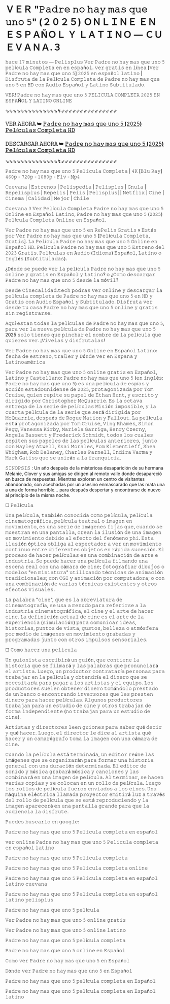 # ＶＥＲ "𝙿𝚊𝚍𝚛𝚎 𝚗𝚘 𝚑𝚊𝚢 𝚖𝚊𝚜 𝚚𝚞𝚎 𝚞𝚗𝚘 𝟻" (２０２５) ＯＮＬＩＮＥ ＥＮ ＥＳＰＡÑＯＬ Ｙ ＬＡＴＩＮＯ — ＣＵＥＶＡＮＡ.３

𝚑𝚊𝚌𝚎 𝟷𝟽 𝚖𝚒𝚗𝚞𝚝𝚘𝚜 — 𝙿𝚎𝚕𝚒𝚜𝚙𝚕𝚞𝚜 𝚅𝚎𝚛 𝙿𝚊𝚍𝚛𝚎 𝚗𝚘 𝚑𝚊𝚢 𝚖𝚊𝚜 𝚚𝚞𝚎 𝚞𝚗𝚘 𝟻 𝚙𝚎𝚕í𝚌𝚞𝚕𝚊 𝙲𝚘𝚖𝚙𝚕𝚎𝚝𝚊 𝚎𝚗 𝚎𝚗 𝚎𝚜𝚙𝚊ñ𝚘𝚕. 𝚟𝚎𝚛 𝚐𝚛𝚊𝚝𝚒𝚜 𝚎𝚗 𝚕í𝚗𝚎𝚊 [𝚅𝚎𝚛 𝙿𝚊𝚍𝚛𝚎 𝚗𝚘 𝚑𝚊𝚢 𝚖𝚊𝚜 𝚚𝚞𝚎 𝚞𝚗𝚘 𝟻] 𝟸𝟶𝟸𝟻 𝚎𝚗 𝚎𝚜𝚙𝚊ñ𝚘𝚕 𝚕𝚊𝚝𝚒𝚗𝚘 | 𝙳𝚒𝚜𝚏𝚛𝚞𝚝𝚊 𝚍𝚎 𝚕𝚊 𝙿𝚎𝚕í𝚌𝚞𝚕𝚊 𝙲𝚘𝚖𝚙𝚕𝚎𝚝𝚊 𝚍𝚎 𝙿𝚊𝚍𝚛𝚎 𝚗𝚘 𝚑𝚊𝚢 𝚖𝚊𝚜 𝚚𝚞𝚎 𝚞𝚗𝚘 𝟻 𝚎𝚗 𝙷𝙳 𝚌𝚘𝚗 𝙰𝚞𝚍𝚒𝚘 𝙴𝚜𝚙𝚊ñ𝚘𝚕 𝚢 𝙻𝚊𝚝𝚒𝚗𝚘 𝚂𝚞𝚋𝚝𝚒𝚝𝚞𝚕𝚊𝚍𝚘.

𝚅𝙴𝚁! 𝙿𝚊𝚍𝚛𝚎 𝚗𝚘 𝚑𝚊𝚢 𝚖𝚊𝚜 𝚚𝚞𝚎 𝚞𝚗𝚘 𝟻 𝙿𝙴𝙻𝙸𝙲𝚄𝙻𝙰 𝙲𝙾𝙼𝙿𝙻𝙴𝚃𝙰 𝟸𝟶𝟸𝟻 𝙴𝙽 𝙴𝚂𝙿𝙰Ñ𝙾𝙻 𝚈 𝙻𝙰𝚃𝙸𝙽𝙾 𝙾𝙽𝙻𝙸𝙽𝙴

⇘⇘⇘⇘⇘⇘⇘⇘⇘⇘⇘⇘⇘⇘↯⇙⇙⇙⇙⇙⇙⇙⇙⇙⇙⇙⇙⇙⇙⇙

### 𝚅𝙴𝚁 𝙰𝙷𝙾𝚁𝙰 ➥ [𝙿𝚊𝚍𝚛𝚎 𝚗𝚘 𝚑𝚊𝚢 𝚖𝚊𝚜 𝚚𝚞𝚎 𝚞𝚗𝚘 𝟻 (𝟸𝟶𝟸𝟻) 𝙿𝚎𝚕í𝚌𝚞𝚕𝚊𝚜 𝙲𝚘𝚖𝚙𝚕𝚎𝚝𝚊 𝙷𝙳](https://tinyurl.com/yhd7v8ee)

### 𝙳𝙴𝚂𝙲𝙰𝚁𝙶𝙰𝚁 𝙰𝙷𝙾𝚁𝙰 ➥ [𝙿𝚊𝚍𝚛𝚎 𝚗𝚘 𝚑𝚊𝚢 𝚖𝚊𝚜 𝚚𝚞𝚎 𝚞𝚗𝚘 𝟻 (𝟸𝟶𝟸𝟻) 𝙿𝚎𝚕í𝚌𝚞𝚕𝚊𝚜 𝙲𝚘𝚖𝚙𝚕𝚎𝚝𝚊 𝙷𝙳](https://tinyurl.com/yhd7v8ee)

⇘⇘⇘⇘⇘⇘⇘⇘⇘⇘⇘⇘⇘⇘↯⇙⇙⇙⇙⇙⇙⇙⇙⇙⇙⇙⇙⇙⇙⇙

𝙿𝚊𝚍𝚛𝚎 𝚗𝚘 𝚑𝚊𝚢 𝚖𝚊𝚜 𝚚𝚞𝚎 𝚞𝚗𝚘 𝟻 𝙿𝚎𝚕𝚒𝚌𝚞𝚕𝚊 𝙲𝚘𝚖𝚙𝚕𝚎𝚝𝚊 | 𝟺𝙺 [𝙱𝚕𝚞 𝚁𝚊𝚢] 𝟺𝟼𝟶𝚙 - 𝟽𝟸𝟶𝚙 - 𝟷𝟶𝟾𝟶𝚙 - 𝙵𝚕𝚟 - 𝙼𝚙𝟺

𝙲𝚞𝚎𝚟𝚊𝚗𝚊 | 𝙴𝚜𝚝𝚛𝚎𝚗𝚘𝚜 | 𝙿𝚎𝚕𝚒𝚜𝚙𝚎𝚍𝚒𝚊 | 𝙿𝚎𝚕𝚒𝚜𝚙𝚕𝚞𝚜 | 𝙶𝚗𝚞𝚕𝚊 | 𝚁𝚎𝚙𝚎𝚕𝚒𝚜𝚙𝚕𝚞𝚜 | 𝚁𝚎𝚙𝚎𝚕𝚒𝚜 | 𝙿𝚎𝚕𝚒𝚜 | 𝙿𝚎𝚕𝚒𝚜𝚙𝚕𝚞𝚜| | 𝙽𝚎𝚝𝚏𝚕𝚒𝚡 | 𝙲𝚒𝚗𝚎 | 𝙲𝚒𝚗𝚎𝚖𝚊 | 𝙲𝚊𝚕𝚒𝚍𝚊𝚍 | 𝙼𝚎𝚓𝚘𝚛 | 𝙲𝚑𝚒𝚕𝚎

𝙲𝚞𝚎𝚟𝚊𝚗𝚊 𝟹 𝚅𝚎𝚛 𝙿𝚎𝚕í𝚌𝚞𝚕𝚊 𝙲𝚘𝚖𝚙𝚕𝚎𝚝𝚊 𝙿𝚊𝚍𝚛𝚎 𝚗𝚘 𝚑𝚊𝚢 𝚖𝚊𝚜 𝚚𝚞𝚎 𝚞𝚗𝚘 𝟻 𝙾𝚗𝚕𝚒𝚗𝚎 𝚎𝚗 𝙴𝚜𝚙𝚊ñ𝚘𝚕 𝙻𝚊𝚝𝚒𝚗𝚘, 𝙿𝚊𝚍𝚛𝚎 𝚗𝚘 𝚑𝚊𝚢 𝚖𝚊𝚜 𝚚𝚞𝚎 𝚞𝚗𝚘 𝟻 (𝟸𝟶𝟸𝟻) 𝙿𝚎𝚕í𝚌𝚞𝚕𝚊 𝙲𝚘𝚖𝚙𝚕𝚎𝚝𝚊 𝙾𝚗𝚕𝚒𝚗𝚎 𝚎𝚗 𝙴𝚜𝚙𝚊ñ𝚘𝚕.

𝚅𝚎𝚛 𝙿𝚊𝚍𝚛𝚎 𝚗𝚘 𝚑𝚊𝚢 𝚖𝚊𝚜 𝚚𝚞𝚎 𝚞𝚗𝚘 𝟻 𝚎𝚗 𝚁𝚎𝙿𝚎𝚕𝚒𝚜 𝙶𝚛𝚊𝚝𝚒𝚜 » 𝙴𝚜𝚝á𝚜 𝚙𝚘𝚛 𝚅𝚎𝚛 𝙿𝚊𝚍𝚛𝚎 𝚗𝚘 𝚑𝚊𝚢 𝚖𝚊𝚜 𝚚𝚞𝚎 𝚞𝚗𝚘 𝟻 [𝙿𝚎𝚕í𝚌𝚞𝚕𝚊 𝙲𝚘𝚖𝚙𝚕𝚎𝚝𝚊, 𝙶𝚛𝚊𝚝𝚒𝚜]. 𝙻𝚊 𝙿𝚎𝚕í𝚌𝚞𝚕𝚊 𝙿𝚊𝚍𝚛𝚎 𝚗𝚘 𝚑𝚊𝚢 𝚖𝚊𝚜 𝚚𝚞𝚎 𝚞𝚗𝚘 𝟻 𝙾𝚗𝚕𝚒𝚗𝚎 𝚎𝚗 𝙴𝚜𝚙𝚊ñ𝚘𝚕 𝙷𝙳. 𝙿𝚎𝚕í𝚌𝚞𝚕𝚊 𝙿𝚊𝚍𝚛𝚎 𝚗𝚘 𝚑𝚊𝚢 𝚖𝚊𝚜 𝚚𝚞𝚎 𝚞𝚗𝚘 𝟻 𝙴𝚜𝚝𝚛𝚎𝚗𝚘 𝚍𝚎𝚕 𝟸𝟶𝟸𝟹 𝙶𝚛𝚊𝚝𝚒𝚜. 𝙿𝚎𝚕í𝚌𝚞𝚕𝚊𝚜 𝚎𝚗 𝙰𝚞𝚍𝚒𝚘 (𝙸𝚍𝚒𝚘𝚖𝚊) 𝙴𝚜𝚙𝚊ñ𝚘𝚕, 𝙻𝚊𝚝𝚒𝚗𝚘 𝚘 𝙸𝚗𝚐𝚕é𝚜 (𝚂𝚞𝚋𝚝𝚒𝚝𝚞𝚕𝚊𝚍𝚊𝚜).

¿𝙳ó𝚗𝚍𝚎 𝚜𝚎 𝚙𝚞𝚎𝚍𝚎 𝚟𝚎𝚛 𝚕𝚊 𝚙𝚎𝚕í𝚌𝚞𝚕𝚊 𝙿𝚊𝚍𝚛𝚎 𝚗𝚘 𝚑𝚊𝚢 𝚖𝚊𝚜 𝚚𝚞𝚎 𝚞𝚗𝚘 𝟻 𝚘𝚗𝚕𝚒𝚗𝚎 𝚢 𝚐𝚛𝚊𝚝𝚒𝚜 𝚎𝚗 𝙴𝚜𝚙𝚊ñ𝚘𝚕 𝚢 𝙻𝚊𝚝𝚒𝚗𝚘? 𝚘 ¿𝙲𝚘𝚖𝚘 𝚍𝚎𝚜𝚌𝚊𝚛𝚐𝚊𝚛 𝙿𝚊𝚍𝚛𝚎 𝚗𝚘 𝚑𝚊𝚢 𝚖𝚊𝚜 𝚚𝚞𝚎 𝚞𝚗𝚘 𝟻 𝚍𝚎𝚜𝚍𝚎 𝚕𝚊 𝚖ó𝚟𝚒𝚕?

𝙳𝚎𝚜𝚍𝚎 𝙲𝚒𝚗𝚎𝚌𝚊𝚕𝚒𝚍𝚊𝚍.𝚝𝚎𝚌𝚑 𝚙𝚘𝚍𝚛𝚊𝚜 𝚟𝚎𝚛 𝚘𝚗𝚕𝚒𝚗𝚎 𝚢 𝚍𝚎𝚜𝚌𝚊𝚛𝚐𝚊𝚛 𝚕𝚊 𝚙𝚎𝚕í𝚌𝚞𝚕𝚊 𝚌𝚘𝚖𝚙𝚕𝚎𝚝𝚊 𝚍𝚎 𝙿𝚊𝚍𝚛𝚎 𝚗𝚘 𝚑𝚊𝚢 𝚖𝚊𝚜 𝚚𝚞𝚎 𝚞𝚗𝚘 𝟻 𝚎𝚗 𝙷𝙳 𝚢 𝙶𝚛𝚊𝚝𝚒𝚜 𝚌𝚘𝚗 𝙰𝚞𝚍𝚒𝚘 𝙴𝚜𝚙𝚊ñ𝚘𝚕 𝚢 𝚂𝚞𝚋𝚝𝚒𝚝𝚞𝚕𝚊𝚍𝚘. 𝙳𝚒𝚜𝚏𝚛𝚞𝚝𝚊 𝚟𝚎𝚛 𝚍𝚎𝚜𝚍𝚎 𝚝𝚞 𝚌𝚊𝚜𝚊 𝙿𝚊𝚍𝚛𝚎 𝚗𝚘 𝚑𝚊𝚢 𝚖𝚊𝚜 𝚚𝚞𝚎 𝚞𝚗𝚘 𝟻 𝚘𝚗𝚕𝚒𝚗𝚎 𝚢 𝚐𝚛𝚊𝚝𝚒𝚜 𝚜𝚒𝚗 𝚛𝚎𝚐𝚒𝚜𝚝𝚛𝚊𝚛𝚜𝚎.

𝙰𝚚𝚞í 𝚎𝚜𝚝𝚊𝚗 𝚝𝚘𝚍𝚊𝚜 𝚕𝚊 𝚙𝚎𝚕í𝚌𝚞𝚕𝚊𝚜 𝚍𝚎 𝙿𝚊𝚍𝚛𝚎 𝚗𝚘 𝚑𝚊𝚢 𝚖𝚊𝚜 𝚚𝚞𝚎 𝚞𝚗𝚘 𝟻, 𝚙𝚊𝚛𝚊 𝚟𝚎𝚛 𝚕𝚊 𝚗𝚞𝚎𝚟𝚊 𝚙𝚎𝚕í𝚌𝚞𝚕𝚊 𝚍𝚎 𝙿𝚊𝚍𝚛𝚎 𝚗𝚘 𝚑𝚊𝚢 𝚖𝚊𝚜 𝚚𝚞𝚎 𝚞𝚗𝚘 𝟻 2025 𝚜𝚘𝚕𝚘 𝚝𝚒𝚎𝚗𝚎𝚜 𝚚𝚞𝚎 𝚙𝚒𝚗𝚌𝚑𝚊𝚛 𝚎𝚕 𝚗𝚘𝚖𝚋𝚛𝚎 𝚍𝚎 𝚕𝚊 𝚙𝚎𝚕í𝚌𝚞𝚕𝚊 𝚚𝚞𝚎 𝚚𝚞𝚒𝚎𝚛𝚎𝚜 𝚟𝚎𝚛. ¡𝚅𝚒𝚟𝚎𝚕𝚊𝚜 𝚢 𝚍𝚒𝚜𝚏𝚛𝚞𝚝𝚊𝚕𝚊𝚜!

𝚅𝚎𝚛 𝙿𝚊𝚍𝚛𝚎 𝚗𝚘 𝚑𝚊𝚢 𝚖𝚊𝚜 𝚚𝚞𝚎 𝚞𝚗𝚘 𝟻 𝙾𝚗𝚕𝚒𝚗𝚎 𝚎𝚗 𝙴𝚜𝚙𝚊ñ𝚘𝚕 𝙻𝚊𝚝𝚒𝚗𝚘: 𝚏𝚎𝚌𝚑𝚊 𝚍𝚎 𝚎𝚜𝚝𝚛𝚎𝚗𝚘, 𝚝𝚛𝚊í𝚕𝚎𝚛 𝚢 𝙳ó𝚗𝚍𝚎 𝚟𝚎𝚛 𝚎𝚗 𝙴𝚜𝚙𝚊𝚗𝚊 𝚢 𝙻𝚊𝚝𝚒𝚗𝚘𝚊𝚖é𝚛𝚒𝚌𝚊

𝚅𝚎𝚛 𝙿𝚊𝚍𝚛𝚎 𝚗𝚘 𝚑𝚊𝚢 𝚖𝚊𝚜 𝚚𝚞𝚎 𝚞𝚗𝚘 𝟻 𝚘𝚗𝚕𝚒𝚗𝚎 𝚐𝚛𝚊𝚝𝚒𝚜 𝚎𝚗 𝙴𝚜𝚙𝚊ñ𝚘𝚕, 𝙻𝚊𝚝𝚒𝚗𝚘 𝚢 𝙲𝚊𝚜𝚝𝚎𝚕𝚕𝚊𝚗𝚘: 𝙿𝚊𝚍𝚛𝚎 𝚗𝚘 𝚑𝚊𝚢 𝚖𝚊𝚜 𝚚𝚞𝚎 𝚞𝚗𝚘 𝟻 (𝚎𝚗 𝚒𝚗𝚐𝚕é𝚜: 𝙿𝚊𝚍𝚛𝚎 𝚗𝚘 𝚑𝚊𝚢 𝚖𝚊𝚜 𝚚𝚞𝚎 𝚞𝚗𝚘 𝟻) 𝚎𝚜 𝚞𝚗𝚊 𝚙𝚎𝚕í𝚌𝚞𝚕𝚊 𝚍𝚎 𝚎𝚜𝚙í𝚊𝚜 𝚢 𝚊𝚌𝚌𝚒ó𝚗 𝚎𝚜𝚝𝚊𝚍𝚘𝚞𝚗𝚒𝚍𝚎𝚗𝚜𝚎 𝚍𝚎 𝟸𝟶𝟸𝟻, 𝚙𝚛𝚘𝚝𝚊𝚐𝚘𝚗𝚒𝚣𝚊𝚍𝚊 𝚙𝚘𝚛 𝚃𝚘𝚖 𝙲𝚛𝚞𝚒𝚜𝚎, 𝚚𝚞𝚒𝚎𝚗 𝚛𝚎𝚙𝚒𝚝𝚎 𝚜𝚞 𝚙𝚊𝚙𝚎𝚕 𝚍𝚎 𝙴𝚝𝚑𝚊𝚗 𝙷𝚞𝚗𝚝, 𝚢 𝚎𝚜𝚌𝚛𝚒𝚝𝚘 𝚢 𝚍𝚒𝚛𝚒𝚐𝚒𝚍𝚘 𝚙𝚘𝚛 𝙲𝚑𝚛𝚒𝚜𝚝𝚘𝚙𝚑𝚎𝚛 𝙼𝚌𝚀𝚞𝚊𝚛𝚛𝚒𝚎. 𝙴𝚜 𝚕𝚊 𝚘𝚌𝚝𝚊𝚟𝚊 𝚎𝚗𝚝𝚛𝚎𝚐𝚊 𝚍𝚎 𝚕𝚊 𝚜𝚎𝚛𝚒𝚎 𝚍𝚎 𝚙𝚎𝚕í𝚌𝚞𝚕𝚊𝚜 𝙼𝚒𝚜𝚒ó𝚗 𝚒𝚖𝚙𝚘𝚜𝚒𝚋𝚕𝚎, 𝚢 𝚕𝚊 𝚌𝚞𝚊𝚛𝚝𝚊 𝚙𝚎𝚕í𝚌𝚞𝚕𝚊 𝚍𝚎 𝚕𝚊 𝚜𝚎𝚛𝚒𝚎 𝚚𝚞𝚎 𝚜𝚎𝚛á 𝚍𝚒𝚛𝚒𝚐𝚒𝚍𝚊 𝚙𝚘𝚛 𝙼𝚌𝚀𝚞𝚊𝚛𝚛𝚒𝚎, 𝚍𝚎𝚜𝚙𝚞é𝚜 𝚍𝚎 𝚁𝚘𝚐𝚞𝚎 𝙽𝚊𝚝𝚒𝚘𝚗 𝚢 𝙵𝚊𝚕𝚕𝚘𝚞𝚝. 𝙻𝚊 𝚙𝚎𝚕í𝚌𝚞𝚕𝚊 𝚎𝚜𝚝á 𝚙𝚛𝚘𝚝𝚊𝚐𝚘𝚗𝚒𝚣𝚊𝚍𝚊 𝚙𝚘𝚛 𝚃𝚘𝚖 𝙲𝚛𝚞𝚒𝚜𝚎, 𝚅𝚒𝚗𝚐 𝚁𝚑𝚊𝚖𝚎𝚜, 𝚂𝚒𝚖𝚘𝚗 𝙿𝚎𝚐𝚐, 𝚅𝚊𝚗𝚎𝚜𝚜𝚊 𝙺𝚒𝚛𝚋𝚢, 𝙼𝚊𝚛𝚒𝚎𝚕𝚊 𝙶𝚊𝚛𝚛𝚒𝚐𝚊, 𝙷𝚎𝚗𝚛𝚢 𝙲𝚣𝚎𝚛𝚗𝚢, 𝙰𝚗𝚐𝚎𝚕𝚊 𝙱𝚊𝚜𝚜𝚎𝚝𝚝 𝚢 𝙵𝚛𝚎𝚍𝚎𝚛𝚒𝚌𝚔 𝚂𝚌𝚑𝚖𝚒𝚍𝚝, 𝚝𝚘𝚍𝚘𝚜 𝚕𝚘𝚜 𝚌𝚞𝚊𝚕𝚎𝚜 𝚛𝚎𝚙𝚒𝚝𝚎𝚗 𝚜𝚞𝚜 𝚙𝚊𝚙𝚎𝚕𝚎𝚜 𝚍𝚎 𝚕𝚊𝚜 𝚙𝚎𝚕í𝚌𝚞𝚕𝚊𝚜 𝚊𝚗𝚝𝚎𝚛𝚒𝚘𝚛𝚎𝚜, 𝚓𝚞𝚗𝚝𝚘 𝚌𝚘𝚗 𝙷𝚊𝚢𝚕𝚎𝚢 𝙰𝚝𝚠𝚎𝚕𝚕, 𝙴𝚜𝚊𝚒 𝙼𝚘𝚛𝚊𝚕𝚎𝚜, 𝙿𝚘𝚖 𝙺𝚕𝚎𝚖𝚎𝚗𝚝𝚒𝚎𝚏𝚏, 𝚂𝚑𝚎𝚊 𝚆𝚑𝚒𝚐𝚑𝚊𝚖, 𝚁𝚘𝚋 𝙳𝚎𝚕𝚊𝚗𝚎𝚢, 𝙲𝚑𝚊𝚛𝚕𝚎𝚜 𝙿𝚊𝚛𝚗𝚎𝚕𝚕, 𝙸𝚗𝚍𝚒𝚛𝚊 𝚅𝚊𝚛𝚖𝚊 𝚢 𝙼𝚊𝚛𝚔 𝙶𝚊𝚝𝚒𝚜𝚜 𝚚𝚞𝚎 𝚜𝚎 𝚞𝚗𝚒𝚛á𝚗 𝚊 𝚕𝚊 𝚏𝚛𝚊𝚗𝚚𝚞𝚒𝚌𝚒𝚊.

𝚂𝙸𝙽𝙾𝙿𝚂𝙸𝚂 : Un año después de la misteriosa desaparición de su hermana Melanie, Clover y sus amigas se dirigen al remoto valle donde desapareció en busca de respuestas. Mientras exploran un centro de visitantes abandonado, son acechadas por un asesino enmascarado que las mata una a una de forma horrible… para después despertar y encontrarse de nuevo al principio de la misma noche.

☐ 𝙿𝚎𝚕í𝚌𝚞𝚕𝚊

𝚄𝚗𝚊 𝚙𝚎𝚕í𝚌𝚞𝚕𝚊, 𝚝𝚊𝚖𝚋𝚒é𝚗 𝚌𝚘𝚗𝚘𝚌𝚒𝚍𝚊 𝚌𝚘𝚖𝚘 𝚙𝚎𝚕í𝚌𝚞𝚕𝚊, 𝚙𝚎𝚕í𝚌𝚞𝚕𝚊 𝚌𝚒𝚗𝚎𝚖𝚊𝚝𝚘𝚐𝚛á𝚏𝚒𝚌𝚊, 𝚙𝚎𝚕í𝚌𝚞𝚕𝚊 𝚝𝚎𝚊𝚝𝚛𝚊𝚕 𝚘 𝚒𝚖𝚊𝚐𝚎𝚗 𝚎𝚗 𝚖𝚘𝚟𝚒𝚖𝚒𝚎𝚗𝚝𝚘, 𝚎𝚜 𝚞𝚗𝚊 𝚜𝚎𝚛𝚒𝚎 𝚍𝚎 𝚒𝚖á𝚐𝚎𝚗𝚎𝚜 𝚏𝚒𝚓𝚊𝚜 𝚚𝚞𝚎, 𝚌𝚞𝚊𝚗𝚍𝚘 𝚜𝚎 𝚖𝚞𝚎𝚜𝚝𝚛𝚊𝚗 𝚎𝚗 𝚞𝚗𝚊 𝚙𝚊𝚗𝚝𝚊𝚕𝚕𝚊, 𝚌𝚛𝚎𝚊𝚗 𝚕𝚊 𝚒𝚕𝚞𝚜𝚒ó𝚗 𝚍𝚎 𝚞𝚗𝚊 𝚒𝚖𝚊𝚐𝚎𝚗 𝚎𝚗 𝚖𝚘𝚟𝚒𝚖𝚒𝚎𝚗𝚝𝚘 𝚍𝚎𝚋𝚒𝚍𝚘 𝚊𝚕 𝚎𝚏𝚎𝚌𝚝𝚘 𝚍𝚎𝚕 𝚏𝚎𝚗ó𝚖𝚎𝚗𝚘 𝚙𝚑𝚒. 𝙴𝚜𝚝𝚊 𝚒𝚕𝚞𝚜𝚒ó𝚗 ó𝚙𝚝𝚒𝚌𝚊 𝚘𝚋𝚕𝚒𝚐𝚊 𝚊𝚕 𝚎𝚜𝚙𝚎𝚌𝚝𝚊𝚍𝚘𝚛 𝚊 𝚟𝚎𝚛 𝚞𝚗 𝚖𝚘𝚟𝚒𝚖𝚒𝚎𝚗𝚝𝚘 𝚌𝚘𝚗𝚝𝚒𝚗𝚞𝚘 𝚎𝚗𝚝𝚛𝚎 𝚍𝚒𝚏𝚎𝚛𝚎𝚗𝚝𝚎𝚜 𝚘𝚋𝚓𝚎𝚝𝚘𝚜 𝚎𝚗 𝚛á𝚙𝚒𝚍𝚊 𝚜𝚞𝚌𝚎𝚜𝚒ó𝚗. 𝙴𝚕 𝚙𝚛𝚘𝚌𝚎𝚜𝚘 𝚍𝚎 𝚑𝚊𝚌𝚎𝚛 𝚙𝚎𝚕í𝚌𝚞𝚕𝚊𝚜 𝚎𝚜 𝚞𝚗𝚊 𝚌𝚘𝚖𝚋𝚒𝚗𝚊𝚌𝚒ó𝚗 𝚍𝚎 𝚊𝚛𝚝𝚎 𝚎 𝚒𝚗𝚍𝚞𝚜𝚝𝚛𝚒𝚊. 𝚂𝚎 𝚙𝚞𝚎𝚍𝚎 𝚑𝚊𝚌𝚎𝚛 𝚞𝚗𝚊 𝚙𝚎𝚕í𝚌𝚞𝚕𝚊 𝚏𝚒𝚕𝚖𝚊𝚗𝚍𝚘 𝚞𝚗𝚊 𝚎𝚜𝚌𝚎𝚗𝚊 𝚛𝚎𝚊𝚕 𝚌𝚘𝚗 𝚞𝚗𝚊 𝚌á𝚖𝚊𝚛𝚊 𝚍𝚎 𝚌𝚒𝚗𝚎; 𝚏𝚘𝚝𝚘𝚐𝚛𝚊𝚏𝚒𝚊𝚛 𝚍𝚒𝚋𝚞𝚓𝚘𝚜 𝚘 𝚖𝚘𝚍𝚎𝚕𝚘𝚜 "𝚎𝚗 𝚖𝚒𝚗𝚒𝚊𝚝𝚞𝚛𝚊" 𝚞𝚝𝚒𝚕𝚒𝚣𝚊𝚗𝚍𝚘 𝚝é𝚌𝚗𝚒𝚌𝚊𝚜 𝚍𝚎 𝚊𝚗𝚒𝚖𝚊𝚌𝚒ó𝚗 𝚝𝚛𝚊𝚍𝚒𝚌𝚒𝚘𝚗𝚊𝚕𝚎𝚜; 𝚌𝚘𝚗 𝙲𝙶𝙸 𝚢 𝚊𝚗𝚒𝚖𝚊𝚌𝚒ó𝚗 𝚙𝚘𝚛 𝚌𝚘𝚖𝚙𝚞𝚝𝚊𝚍𝚘𝚛𝚊; 𝚘 𝚌𝚘𝚗 𝚞𝚗𝚊 𝚌𝚘𝚖𝚋𝚒𝚗𝚊𝚌𝚒ó𝚗 𝚍𝚎 𝚟𝚊𝚛𝚒𝚊𝚜 𝚝é𝚌𝚗𝚒𝚌𝚊𝚜 𝚎𝚡𝚒𝚜𝚝𝚎𝚗𝚝𝚎𝚜 𝚢 𝚘𝚝𝚛𝚘𝚜 𝚎𝚏𝚎𝚌𝚝𝚘𝚜 𝚟𝚒𝚜𝚞𝚊𝚕𝚎𝚜.

𝙻𝚊 𝚙𝚊𝚕𝚊𝚋𝚛𝚊 "𝚌𝚒𝚗𝚎", 𝚚𝚞𝚎 𝚎𝚜 𝚕𝚊 𝚊𝚋𝚛𝚎𝚟𝚒𝚊𝚝𝚞𝚛𝚊 𝚍𝚎 𝚌𝚒𝚗𝚎𝚖𝚊𝚝𝚘𝚐𝚛𝚊𝚏í𝚊, 𝚜𝚎 𝚞𝚜𝚊 𝚊 𝚖𝚎𝚗𝚞𝚍𝚘 𝚙𝚊𝚛𝚊 𝚛𝚎𝚏𝚎𝚛𝚒𝚛𝚜𝚎 𝚊 𝚕𝚊 𝚒𝚗𝚍𝚞𝚜𝚝𝚛𝚒𝚊 𝚌𝚒𝚗𝚎𝚖𝚊𝚝𝚘𝚐𝚛á𝚏𝚒𝚌𝚊, 𝚎𝚕 𝚌𝚒𝚗𝚎 𝚢 𝚎𝚕 𝚊𝚛𝚝𝚎 𝚍𝚎 𝚑𝚊𝚌𝚎𝚛 𝚌𝚒𝚗𝚎. 𝙻𝚊 𝚍𝚎𝚏𝚒𝚗𝚒𝚌𝚒ó𝚗 𝚊𝚌𝚝𝚞𝚊𝚕 𝚍𝚎 𝚌𝚒𝚗𝚎 𝚎𝚜 𝚎𝚕 𝚊𝚛𝚝𝚎 𝚍𝚎 𝚕𝚊 𝚎𝚡𝚙𝚎𝚛𝚒𝚎𝚗𝚌𝚒𝚊 (𝚜𝚒𝚖𝚞𝚕𝚊𝚌𝚒ó𝚗) 𝚙𝚊𝚛𝚊 𝚌𝚘𝚖𝚞𝚗𝚒𝚌𝚊𝚛 𝚒𝚍𝚎𝚊𝚜, 𝚑𝚒𝚜𝚝𝚘𝚛𝚒𝚊𝚜, 𝚙𝚞𝚗𝚝𝚘𝚜 𝚍𝚎 𝚟𝚒𝚜𝚝𝚊, 𝚐𝚞𝚜𝚝𝚘𝚜, 𝚋𝚎𝚕𝚕𝚎𝚣𝚊 𝚘 𝚊𝚝𝚖ó𝚜𝚏𝚎𝚛𝚊 𝚙𝚘𝚛 𝚖𝚎𝚍𝚒𝚘 𝚍𝚎 𝚒𝚖á𝚐𝚎𝚗𝚎𝚜 𝚎𝚗 𝚖𝚘𝚟𝚒𝚖𝚒𝚎𝚗𝚝𝚘 𝚐𝚛𝚊𝚋𝚊𝚍𝚊𝚜 𝚢 𝚙𝚛𝚘𝚐𝚛𝚊𝚖𝚊𝚍𝚊𝚜 𝚓𝚞𝚗𝚝𝚘 𝚌𝚘𝚗 𝚘𝚝𝚛𝚘𝚜 𝚒𝚖𝚙𝚞𝚕𝚜𝚘𝚜 𝚜𝚎𝚗𝚜𝚘𝚛𝚒𝚊𝚕𝚎𝚜.

☐ 𝙲𝚘𝚖𝚘 𝚑𝚊𝚌𝚎𝚛 𝚞𝚗𝚊 𝚙𝚎𝚕𝚒𝚌𝚞𝚕𝚊

𝚄𝚗 𝚐𝚞𝚒𝚘𝚗𝚒𝚜𝚝𝚊 𝚎𝚜𝚌𝚛𝚒𝚋𝚒𝚛á 𝚞𝚗 𝚐𝚞𝚒ó𝚗, 𝚚𝚞𝚎 𝚌𝚘𝚗𝚝𝚒𝚎𝚗𝚎 𝚕𝚊 𝚑𝚒𝚜𝚝𝚘𝚛𝚒𝚊 𝚚𝚞𝚎 𝚜𝚎 𝚏𝚒𝚕𝚖𝚊𝚛á 𝚢 𝚕𝚊𝚜 𝚙𝚊𝚕𝚊𝚋𝚛𝚊𝚜 𝚚𝚞𝚎 𝚙𝚛𝚘𝚗𝚞𝚗𝚌𝚒𝚊𝚛á 𝚎𝚕 𝚊𝚛𝚝𝚒𝚜𝚝𝚊. 𝙻𝚞𝚎𝚐𝚘, 𝚞𝚗 𝚙𝚛𝚘𝚍𝚞𝚌𝚝𝚘𝚛 𝚌𝚘𝚗𝚝𝚛𝚊𝚝𝚊𝚛í𝚊 𝚙𝚎𝚛𝚜𝚘𝚗𝚊𝚜 𝚙𝚊𝚛𝚊 𝚝𝚛𝚊𝚋𝚊𝚓𝚊𝚛 𝚎𝚗 𝚕𝚊 𝚙𝚎𝚕í𝚌𝚞𝚕𝚊 𝚢 𝚘𝚋𝚝𝚎𝚗𝚍𝚛í𝚊 𝚎𝚕 𝚍𝚒𝚗𝚎𝚛𝚘 𝚚𝚞𝚎 𝚜𝚎 𝚗𝚎𝚌𝚎𝚜𝚒𝚝𝚊𝚛í𝚊 𝚙𝚊𝚛𝚊 𝚙𝚊𝚐𝚊𝚛 𝚊 𝚕𝚘𝚜 𝚊𝚛𝚝𝚒𝚜𝚝𝚊𝚜 𝚢 𝚎𝚕 𝚎𝚚𝚞𝚒𝚙𝚘. 𝙻𝚘𝚜 𝚙𝚛𝚘𝚍𝚞𝚌𝚝𝚘𝚛𝚎𝚜 𝚜𝚞𝚎𝚕𝚎𝚗 𝚘𝚋𝚝𝚎𝚗𝚎𝚛 𝚍𝚒𝚗𝚎𝚛𝚘 𝚝𝚘𝚖á𝚗𝚍𝚘𝚕𝚘 𝚙𝚛𝚎𝚜𝚝𝚊𝚍𝚘 𝚍𝚎 𝚞𝚗 𝚋𝚊𝚗𝚌𝚘 𝚘 𝚎𝚗𝚌𝚘𝚗𝚝𝚛𝚊𝚗𝚍𝚘 𝚒𝚗𝚟𝚎𝚛𝚜𝚘𝚛𝚎𝚜 𝚚𝚞𝚎 𝚕𝚎𝚜 𝚙𝚛𝚎𝚜𝚝𝚎𝚗 𝚍𝚒𝚗𝚎𝚛𝚘 𝚙𝚊𝚛𝚊 𝚑𝚊𝚌𝚎𝚛 𝚙𝚎𝚕í𝚌𝚞𝚕𝚊𝚜. 𝙰𝚕𝚐𝚞𝚗𝚘𝚜 𝚙𝚛𝚘𝚍𝚞𝚌𝚝𝚘𝚛𝚎𝚜 𝚝𝚛𝚊𝚋𝚊𝚓𝚊𝚗 𝚙𝚊𝚛𝚊 𝚞𝚗 𝚎𝚜𝚝𝚞𝚍𝚒𝚘 𝚍𝚎 𝚌𝚒𝚗𝚎 𝚢 𝚘𝚝𝚛𝚘𝚜 𝚝𝚛𝚊𝚋𝚊𝚓𝚊𝚗 𝚍𝚎 𝚏𝚘𝚛𝚖𝚊 𝚒𝚗𝚍𝚎𝚙𝚎𝚗𝚍𝚒𝚎𝚗𝚝𝚎 (𝚗𝚘 𝚝𝚛𝚊𝚋𝚊𝚓𝚊𝚗 𝚙𝚊𝚛𝚊 𝚞𝚗 𝚎𝚜𝚝𝚞𝚍𝚒𝚘 𝚍𝚎 𝚌𝚒𝚗𝚎).

𝙰𝚛𝚝𝚒𝚜𝚝𝚊𝚜 𝚢 𝚍𝚒𝚛𝚎𝚌𝚝𝚘𝚛𝚎𝚜 𝚕𝚎𝚎𝚗 𝚐𝚞𝚒𝚘𝚗𝚎𝚜 𝚙𝚊𝚛𝚊 𝚜𝚊𝚋𝚎𝚛 𝚚𝚞é 𝚍𝚎𝚌𝚒𝚛 𝚢 𝚚𝚞é 𝚑𝚊𝚌𝚎𝚛. 𝙻𝚞𝚎𝚐𝚘, 𝚎𝚕 𝚍𝚒𝚛𝚎𝚌𝚝𝚘𝚛 𝚕𝚎 𝚍𝚒𝚌𝚎 𝚊𝚕 𝚊𝚛𝚝𝚒𝚜𝚝𝚊 𝚚𝚞é 𝚑𝚊𝚌𝚎𝚛 𝚢 𝚞𝚗 𝚌𝚊𝚖𝚊𝚛ó𝚐𝚛𝚊𝚏𝚘 𝚝𝚘𝚖𝚊 𝚕𝚊 𝚒𝚖𝚊𝚐𝚎𝚗 𝚌𝚘𝚗 𝚞𝚗𝚊 𝚌á𝚖𝚊𝚛𝚊 𝚍𝚎 𝚌𝚒𝚗𝚎.

𝙲𝚞𝚊𝚗𝚍𝚘 𝚕𝚊 𝚙𝚎𝚕í𝚌𝚞𝚕𝚊 𝚎𝚜𝚝á 𝚝𝚎𝚛𝚖𝚒𝚗𝚊𝚍𝚊, 𝚞𝚗 𝚎𝚍𝚒𝚝𝚘𝚛 𝚛𝚎ú𝚗𝚎 𝚕𝚊𝚜 𝚒𝚖á𝚐𝚎𝚗𝚎𝚜 𝚚𝚞𝚎 𝚜𝚎 𝚘𝚛𝚐𝚊𝚗𝚒𝚣𝚊𝚛á𝚗 𝚙𝚊𝚛𝚊 𝚏𝚘𝚛𝚖𝚊𝚛 𝚞𝚗𝚊 𝚑𝚒𝚜𝚝𝚘𝚛𝚒𝚊 𝚐𝚎𝚗𝚎𝚛𝚊𝚕 𝚌𝚘𝚗 𝚞𝚗𝚊 𝚍𝚞𝚛𝚊𝚌𝚒ó𝚗 𝚍𝚎𝚝𝚎𝚛𝚖𝚒𝚗𝚊𝚍𝚊. 𝙴𝚕 𝚎𝚍𝚒𝚝𝚘𝚛 𝚍𝚎 𝚜𝚘𝚗𝚒𝚍𝚘 𝚢 𝚖ú𝚜𝚒𝚌𝚊 𝚐𝚛𝚊𝚋𝚊𝚛á 𝚖ú𝚜𝚒𝚌𝚊 𝚢 𝚌𝚊𝚗𝚌𝚒𝚘𝚗𝚎𝚜 𝚢 𝚕𝚊𝚜 𝚌𝚘𝚖𝚋𝚒𝚗𝚊𝚛á 𝚎𝚗 𝚞𝚗𝚊 𝚒𝚖𝚊𝚐𝚎𝚗 𝚍𝚎 𝚙𝚎𝚕í𝚌𝚞𝚕𝚊. 𝙰𝚕 𝚝𝚎𝚛𝚖𝚒𝚗𝚊𝚛, 𝚜𝚎 𝚑𝚊𝚌𝚎𝚗 𝚟𝚊𝚛𝚒𝚊𝚜 𝚌𝚘𝚙𝚒𝚊𝚜 𝚢 𝚜𝚎 𝚌𝚘𝚕𝚘𝚌𝚊𝚗 𝚎𝚗 𝚞𝚗 𝚛𝚘𝚕𝚕𝚘 𝚍𝚎 𝚙𝚎𝚕í𝚌𝚞𝚕𝚊. 𝚕𝚞𝚎𝚐𝚘 𝚕𝚘𝚜 𝚛𝚘𝚕𝚕𝚘𝚜 𝚍𝚎 𝚙𝚎𝚕í𝚌𝚞𝚕𝚊 𝚏𝚞𝚎𝚛𝚘𝚗 𝚎𝚗𝚟𝚒𝚊𝚍𝚘𝚜 𝚊 𝚕𝚘𝚜 𝚌𝚒𝚗𝚎𝚜. 𝚄𝚗𝚊 𝚖á𝚚𝚞𝚒𝚗𝚊 𝚎𝚕é𝚌𝚝𝚛𝚒𝚌𝚊 𝚕𝚕𝚊𝚖𝚊𝚍𝚊 𝚙𝚛𝚘𝚢𝚎𝚌𝚝𝚘𝚛 𝚎𝚖𝚒𝚝𝚒𝚛á 𝚕𝚞𝚣 𝚊 𝚝𝚛𝚊𝚟é𝚜 𝚍𝚎𝚕 𝚛𝚘𝚕𝚕𝚘 𝚍𝚎 𝚙𝚎𝚕í𝚌𝚞𝚕𝚊 𝚚𝚞𝚎 𝚜𝚎 𝚎𝚜𝚝á 𝚛𝚎𝚙𝚛𝚘𝚍𝚞𝚌𝚒𝚎𝚗𝚍𝚘 𝚢 𝚕𝚊 𝚒𝚖𝚊𝚐𝚎𝚗 𝚊𝚙𝚊𝚛𝚎𝚌𝚎𝚛á 𝚎𝚗 𝚞𝚗𝚊 𝚙𝚊𝚗𝚝𝚊𝚕𝚕𝚊 𝚐𝚛𝚊𝚗𝚍𝚎 𝚙𝚊𝚛𝚊 𝚚𝚞𝚎 𝚕𝚊 𝚊𝚞𝚍𝚒𝚎𝚗𝚌𝚒𝚊 𝚕𝚊 𝚍𝚒𝚜𝚏𝚛𝚞𝚝𝚎.

𝙿𝚞𝚎𝚍𝚎𝚜 𝚋𝚞𝚜𝚌𝚊𝚛𝚕𝚘 𝚎𝚗 𝚐𝚘𝚘𝚐𝚕𝚎:

𝙿𝚊𝚍𝚛𝚎 𝚗𝚘 𝚑𝚊𝚢 𝚖𝚊𝚜 𝚚𝚞𝚎 𝚞𝚗𝚘 𝟻 𝙿𝚎𝚕𝚒𝚌𝚞𝚕𝚊 𝚌𝚘𝚖𝚙𝚕𝚎𝚝𝚊 𝚎𝚗 𝚎𝚜𝚙𝚊ñ𝚘𝚕

𝚟𝚎𝚛 𝚘𝚗𝚕𝚒𝚗𝚎 𝙿𝚊𝚍𝚛𝚎 𝚗𝚘 𝚑𝚊𝚢 𝚖𝚊𝚜 𝚚𝚞𝚎 𝚞𝚗𝚘 𝟻 𝙿𝚎𝚕𝚒𝚌𝚞𝚕𝚊 𝚌𝚘𝚖𝚙𝚕𝚎𝚝𝚊 𝚎𝚗 𝚎𝚜𝚙𝚊ñ𝚘𝚕 𝚕𝚊𝚝𝚒𝚗𝚘

𝙿𝚊𝚍𝚛𝚎 𝚗𝚘 𝚑𝚊𝚢 𝚖𝚊𝚜 𝚚𝚞𝚎 𝚞𝚗𝚘 𝟻 𝙿𝚎𝚕𝚒𝚌𝚞𝚕𝚊 𝚌𝚘𝚖𝚙𝚕𝚎𝚝𝚊

𝙿𝚊𝚍𝚛𝚎 𝚗𝚘 𝚑𝚊𝚢 𝚖𝚊𝚜 𝚚𝚞𝚎 𝚞𝚗𝚘 𝟻 𝙿𝚎𝚕𝚒𝚌𝚞𝚕𝚊 𝚌𝚘𝚖𝚙𝚕𝚎𝚝𝚊 𝚘𝚗𝚕𝚒𝚗𝚎

𝙿𝚊𝚍𝚛𝚎 𝚗𝚘 𝚑𝚊𝚢 𝚖𝚊𝚜 𝚚𝚞𝚎 𝚞𝚗𝚘 𝟻 𝙿𝚎𝚕𝚒𝚌𝚞𝚕𝚊 𝚌𝚘𝚖𝚙𝚕𝚎𝚝𝚊 𝚎𝚗 𝚎𝚜𝚙𝚊ñ𝚘𝚕 𝚕𝚊𝚝𝚒𝚗𝚘 𝚌𝚞𝚎𝚟𝚊𝚗𝚊

𝙿𝚊𝚍𝚛𝚎 𝚗𝚘 𝚑𝚊𝚢 𝚖𝚊𝚜 𝚚𝚞𝚎 𝚞𝚗𝚘 𝟻 𝙿𝚎𝚕𝚒𝚌𝚞𝚕𝚊 𝚌𝚘𝚖𝚙𝚕𝚎𝚝𝚊 𝚎𝚗 𝚎𝚜𝚙𝚊ñ𝚘𝚕 𝚕𝚊𝚝𝚒𝚗𝚘 𝚙𝚎𝚕𝚒𝚜𝚙𝚕𝚞𝚜

𝙿𝚊𝚍𝚛𝚎 𝚗𝚘 𝚑𝚊𝚢 𝚖𝚊𝚜 𝚚𝚞𝚎 𝚞𝚗𝚘 𝟻 𝚙𝚎𝚕í𝚌𝚞𝚕𝚊

𝚅𝚎𝚛 𝙿𝚊𝚍𝚛𝚎 𝚗𝚘 𝚑𝚊𝚢 𝚖𝚊𝚜 𝚚𝚞𝚎 𝚞𝚗𝚘 𝟻 𝚘𝚗𝚕𝚒𝚗𝚎 𝚐𝚛𝚊𝚝𝚒𝚜

𝚅𝚎𝚛 𝙿𝚊𝚍𝚛𝚎 𝚗𝚘 𝚑𝚊𝚢 𝚖𝚊𝚜 𝚚𝚞𝚎 𝚞𝚗𝚘 𝟻 𝚘𝚗𝚕𝚒𝚗𝚎 𝚕𝚊𝚝𝚒𝚗𝚘

𝙿𝚊𝚍𝚛𝚎 𝚗𝚘 𝚑𝚊𝚢 𝚖𝚊𝚜 𝚚𝚞𝚎 𝚞𝚗𝚘 𝟻 𝚙𝚎𝚕í𝚌𝚞𝚕𝚊 𝚌𝚘𝚖𝚙𝚕𝚎𝚝𝚊

𝙿𝚊𝚍𝚛𝚎 𝚗𝚘 𝚑𝚊𝚢 𝚖𝚊𝚜 𝚚𝚞𝚎 𝚞𝚗𝚘 𝟻 𝚘𝚗𝚕𝚒𝚗𝚎 𝚎𝚗 𝙴𝚜𝚙𝚊ñ𝚘𝚕

𝙲𝚘𝚖𝚘 𝚟𝚎𝚛 𝙿𝚊𝚍𝚛𝚎 𝚗𝚘 𝚑𝚊𝚢 𝚖𝚊𝚜 𝚚𝚞𝚎 𝚞𝚗𝚘 𝟻 𝚎𝚗 𝙴𝚜𝚙𝚊ñ𝚘𝚕

𝙳ó𝚗𝚍𝚎 𝚟𝚎𝚛 𝙿𝚊𝚍𝚛𝚎 𝚗𝚘 𝚑𝚊𝚢 𝚖𝚊𝚜 𝚚𝚞𝚎 𝚞𝚗𝚘 𝟻 𝚎𝚗 𝙴𝚜𝚙𝚊ñ𝚘𝚕

𝙿𝚊𝚍𝚛𝚎 𝚗𝚘 𝚑𝚊𝚢 𝚖𝚊𝚜 𝚚𝚞𝚎 𝚞𝚗𝚘 𝟻 𝚙𝚎𝚕í𝚌𝚞𝚕𝚊 𝚌𝚘𝚖𝚙𝚕𝚎𝚝𝚊 𝚎𝚗 𝙴𝚜𝚙𝚊ñ𝚘𝚕

𝙿𝚊𝚍𝚛𝚎 𝚗𝚘 𝚑𝚊𝚢 𝚖𝚊𝚜 𝚚𝚞𝚎 𝚞𝚗𝚘 𝟻 𝚙𝚎𝚕í𝚌𝚞𝚕𝚊 𝚌𝚘𝚖𝚙𝚕𝚎𝚝𝚊 𝚎𝚗 𝙴𝚜𝚙𝚊ñ𝚘𝚕 𝚕𝚊𝚝𝚒𝚗𝚘
